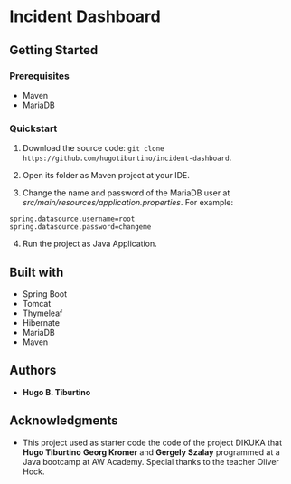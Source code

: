 #  Incident Dashboard

## Getting Started
### Prerequisites
* Maven
* MariaDB

### Quickstart

1. Download the source code: `git clone https://github.com/hugotiburtino/incident-dashboard`.

2. Open its folder as Maven project at your IDE.
3. Change the name and password of the MariaDB user at *src/main/resources/application.properties*. For example:
```
spring.datasource.username=root
spring.datasource.password=changeme
```
4. Run the project as Java Application.


## Built with
* Spring Boot
* Tomcat
* Thymeleaf
* Hibernate
* MariaDB
* Maven

## Authors
* **Hugo B. Tiburtino**

## Acknowledgments
* This project used as starter code the code of the project DIKUKA that **Hugo Tiburtino**
  **Georg Kromer** and **Gergely Szalay** programmed at a Java bootcamp at AW Academy. 
  Special thanks to the teacher Oliver Hock.